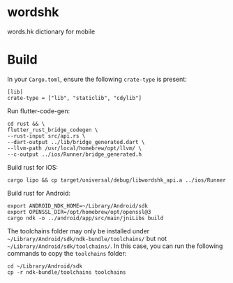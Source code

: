# wordshk

words.hk dictionary for mobile

# Build

In your `Cargo.toml`, ensure the following `crate-type` is present:
```
[lib]
crate-type = ["lib", "staticlib", "cdylib"]
```

Run flutter-code-gen:
```
cd rust && \
flutter_rust_bridge_codegen \
--rust-input src/api.rs \
--dart-output ../lib/bridge_generated.dart \
--llvm-path /usr/local/homebrew/opt/llvm/ \
--c-output ../ios/Runner/bridge_generated.h
```

Build rust for iOS:
```
cargo lipo && cp target/universal/debug/libwordshk_api.a ../ios/Runner
```

Build rust for Android:
```
export ANDROID_NDK_HOME=~/Library/Android/sdk
export OPENSSL_DIR=/opt/homebrew/opt/openssl@3
cargo ndk -o ../android/app/src/main/jniLibs build
```

The toolchains folder may only be installed under `~/Library/Android/sdk/ndk-bundle/toolchains/`
but not `~/Library/Android/sdk/toolchains/`. In this case, you can run the following commands to copy
the `toolchains` folder:
```
cd ~/Library/Android/sdk
cp -r ndk-bundle/toolchains toolchains
```
